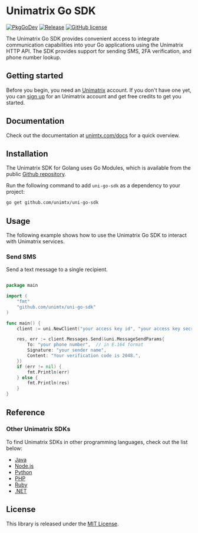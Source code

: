 # Unimatrix Go SDK

[![PkgGoDev](https://pkg.go.dev/badge/github.com/unimtx/uni-go-sdk)](https://pkg.go.dev/github.com/unimtx/uni-go-sdk) [![Release](https://img.shields.io/github/release/unimtx/uni-go-sdk.svg)](https://github.com/unimtx/uni-go-sdk/releases/latest) [![GitHub license](https://img.shields.io/badge/license-MIT-brightgreen.svg)](https://github.com/unimtx/uni-go-sdk/blob/main/LICENSE)

The Unimatrix Go SDK provides convenient access to integrate communication capabilities into your Go applications using the Unimatrix HTTP API. The SDK provides support for sending SMS, 2FA verification, and phone number lookup.

## Getting started

Before you begin, you need an [Unimatrix](https://www.unimtx.com/) account. If you don't have one yet, you can [sign up](https://www.unimtx.com/signup?s=go.sdk.gh) for an Unimatrix account and get free credits to get you started.

## Documentation

Check out the documentation at [unimtx.com/docs](https://www.unimtx.com/docs) for a quick overview.

## Installation

The Unimatrix SDK for Golang uses Go Modules, which is available from the public [Github repository](https://github.com/unimtx/uni-go-sdk).

Run the following command to add `uni-go-sdk` as a dependency to your project:

```bash
go get github.com/unimtx/uni-go-sdk
```

## Usage

The following example shows how to use the Unimatrix Go SDK to interact with Unimatrix services.

### Send SMS

Send a text message to a single recipient.

```go

package main

import (
    "fmt"
    "github.com/unimtx/uni-go-sdk"
)

func main() {
    client := uni.NewClient("your access key id", "your access key secret")

    res, err := client.Messages.Send(&uni.MessageSendParams{
        To: "your phone number",  // in E.164 format
        Signature: "your sender name",
        Content: "Your verification code is 2048.",
    })
    if (err != nil) {
        fmt.Println(err)
    } else {
        fmt.Println(res)
    }
}

```

## Reference

### Other Unimatrix SDKs

To find Unimatrix SDKs in other programming languages, check out the list below:

- [Java](https://github.com/unimtx/uni-java-sdk)
- [Node.js](https://github.com/unimtx/uni-node-sdk)
- [Python](https://github.com/unimtx/uni-python-sdk)
- [PHP](https://github.com/unimtx/uni-php-sdk/)
- [Ruby](https://github.com/unimtx/uni-ruby-sdk)
- [.NET](https://github.com/unimtx/uni-dotnet-sdk)

## License

This library is released under the [MIT License](https://github.com/unimtx/uni-go-sdk/blob/main/LICENSE).
